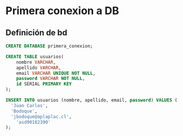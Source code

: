 # Primera conexion a DB

## Definición de bd

```sql
CREATE DATABASE primera_conexion;
```

```sql
CREATE TABLE usuarios( 
	nombre VARCHAR, 
	apellido VARCHAR, 
	email VARCHAR UNIQUE NOT NULL, 
	password VARCHAR NOT NULL, 
	id SERIAL PRIMARY KEY 
);
```

```sql
INSERT INTO usuarios (nombre, apellido, email, password) VALUES (
  'Juan Carlos',
  'Bodoque',
  'jbodoque@aplaplac.cl',
	'asd90182390'
);
```